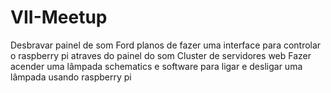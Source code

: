 # VII-Meetup
Desbravar painel de som Ford
  planos de fazer uma interface para controlar o raspberry pi atraves do painel do som
Cluster de servidores web
Fazer acender uma lâmpada
  schematics e software para ligar e desligar uma lâmpada usando raspberry pi
